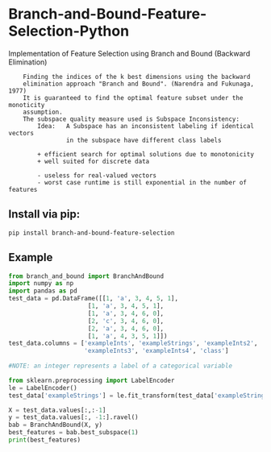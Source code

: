 # Branch-and-Bound-Feature-Selection-Python
Implementation of Feature Selection using Branch and Bound (Backward Elimination)

        Finding the indices of the k best dimensions using the backward
        elimination approach "Branch and Bound". (Narendra and Fukunaga, 1977)
        It is guaranteed to find the optimal feature subset under the monoticity
        assumption.
        The subspace quality measure used is Subspace Inconsistency:
            Idea:   A Subspace has an inconsistent labeling if identical vectors
                    in the subspace have different class labels
                    
            + efficient search for optimal solutions due to monotonicity
            + well suited for discrete data
            
            - useless for real-valued vectors
            - worst case runtime is still exponential in the number of features


## Install via pip:
```
pip install branch-and-bound-feature-selection
```


## Example
```python
from branch_and_bound import BranchAndBound
import numpy as np
import pandas as pd
test_data = pd.DataFrame([[1, 'a', 3, 4, 5, 1],
                      [1, 'a', 3, 4, 5, 1],
                      [1, 'a', 3, 4, 6, 0],
                      [2, 'c', 3, 4, 6, 0],
                      [2, 'a', 3, 4, 6, 0],
                      [1, 'a', 4, 3, 5, 1]])
test_data.columns = ['exampleInts', 'exampleStrings', 'exampleInts2',
                     'exampleInts3', 'exampleInts4', 'class']
                     
#NOTE: an integer represents a label of a categorical variable

from sklearn.preprocessing import LabelEncoder
le = LabelEncoder()
test_data['exampleStrings'] = le.fit_transform(test_data['exampleStrings'])

X = test_data.values[:,:-1]
y = test_data.values[:, -1:].ravel()
bab = BranchAndBound(X, y)     
best_features = bab.best_subspace(1)
print(best_features)
```
